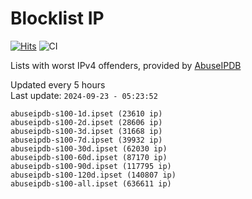 # Blocklist IP

[![Hits](https://hits.seeyoufarm.com/api/count/incr/badge.svg?url=https%3A%2F%2Fgithub.com%2Fborestad%2Fblocklist-ip%2F&count_bg=%2379C83D&title_bg=%23555555&icon=&icon_color=%23E7E7E7&title=hits&edge_flat=false)](https://hits.seeyoufarm.com)  ![CI](https://img.shields.io/github/workflow/status/borestad/blocklist-ip/CI?style=flat-square)

Lists with worst IPv4 offenders, provided by [AbuseIPDB](https://www.abuseipdb.com/)

<!-- FOOTER-PLACEHOLDER -->
Updated every 5 hours<br>
Last update: `2024-09-23 - 05:23:52`
```
abuseipdb-s100-1d.ipset (23610 ip)
abuseipdb-s100-2d.ipset (28606 ip)
abuseipdb-s100-3d.ipset (31668 ip)
abuseipdb-s100-7d.ipset (39932 ip)
abuseipdb-s100-30d.ipset (62030 ip)
abuseipdb-s100-60d.ipset (87170 ip)
abuseipdb-s100-90d.ipset (117795 ip)
abuseipdb-s100-120d.ipset (140807 ip)
abuseipdb-s100-all.ipset (636611 ip)
```
